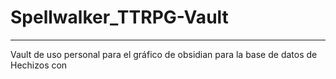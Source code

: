 # Spellwalker_TTRPG-Vault
***
Vault de uso personal para el gráfico de obsidian para la base de datos de Hechizos con 
